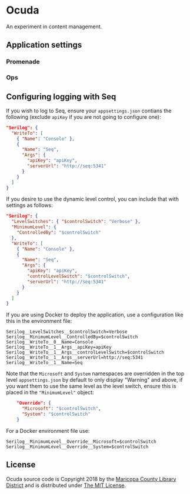 # Ocuda

An experiment in content management.

## Application settings

### Promenade

### Ops

## Configuring logging with Seq

If you wish to log to Seq, ensure your `appsettings.json` contians the following (exclude `apiKey`
if you are not going to configure one):

```json
"Serilog": {
  "WriteTo": [
    { "Name": "Console" },
    {
      "Name": "Seq",
      "Args": {
        "apiKey": "apiKey",
        "serverUrl": "http://seq:5341"
      }
    }
  ]
}
```

If you desire to use the dynamic level control, you can include that with settings as follows:

```json
"Serilog": {
  "LevelSwitches": { "$controlSwitch": "Verbose" },
  "MinimumLevel": {
    "ControlledBy": "$controlSwitch"
  },
  "WriteTo": [
    { "Name": "Console" },
    {
      "Name": "Seq",
      "Args": {
        "apiKey": "apiKey",
        "controlLevelSwitch": "$controlSwitch",
        "serverUrl": "http://seq:5341"
      }
    }
  ]
}
```

If you are using Docker to deploy the application, use a configuration like this in the
environment file:

```
Serilog__LevelSwitches__$controlSwitch=Verbose
Serilog__MinimumLevel__ControlledBy=$controlSwitch
Serilog__WriteTo__0__Name=Console
Serilog__WriteTo__1__Args__apiKey=apiKey
Serilog__WriteTo__1__Args__controlLevelSwitch=$controlSwitch
Serilog__WriteTo__1__Args__serverUrl=http://seq:5341
Serilog__WriteTo__1__Name=Seq
```

Note that the `Microsoft` and `System` namespaces are overridden in the top level
`appsettings.json` by default to only display "Warning" and above, if you want them to use the
same level as the level switch, ensure this is placed in the `"MinimumLevel"` object:

```json
    "Override": {
      "Microsoft": "$controlSwitch",
      "System": "$controlSwitch"
    }
```

For a Docker environment file use:

```
Serilog__MinimumLevel__Override__Microsoft=$controlSwitch
Serilog__MinimumLevel__Override__System=$controlSwitch
```

## License

Ocuda source code is Copyright 2018 by the
[Maricopa County Library District](https://mcldaz.org/) and is distributed under
[The MIT License](http://opensource.org/licenses/MIT/).
